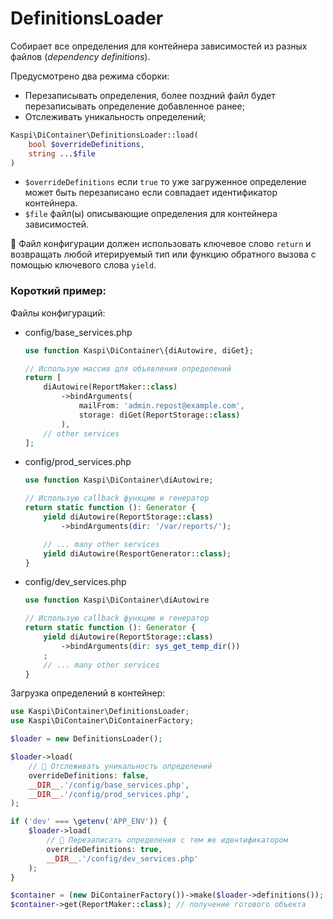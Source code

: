 # DefinitionsLoader
Собирает все определения для контейнера зависимостей из разных файлов (_dependency definitions_).

Предусмотрено два режима сборки:

- Перезаписывать определения, более поздний файл будет перезаписывать определение добавленное ранее;
- Отслеживать уникальность определений;

```php
Kaspi\DiContainer\DefinitionsLoader::load(
    bool $overrideDefinitions,
    string ...$file
)
```
- `$overrideDefinitions` если `true` то уже загруженное определение может быть перезаписано если совпадает идентификатор контейнера.
- `$file` файл(ы) описывающие определения для контейнера зависимостей.

🚩 Файл конфигурации должен использовать ключевое слово `return` и возвращать любой
итерируемый тип или функцию обратного вызова с помощью
ключевого слова `yield`.


### Короткий пример:
Файлы конфигураций:
- config/base_services.php
    ```php
    use function Kaspi\DiContainer\{diAutowire, diGet};
    
    // Использую массив для объявления определений
    return [
        diAutowire(ReportMaker::class)
            ->bindArguments(
                mailFrom: 'admin.repost@example.com',
                storage: diGet(ReportStorage::class)
            ),
        // other services
    ];
    ```
- config/prod_services.php
    ```php
    use function Kaspi\DiContainer\diAutowire;
    
    // Использую callback функцию и генератор
    return static function (): Generator {
        yield diAutowire(ReportStorage::class)
            ->bindArguments(dir: '/var/reports/');
    
        // ... many other services
        yield diAutowire(ResportGenerator::class);
    }
    ```
- config/dev_services.php
    ```php
    use function Kaspi\DiContainer\diAutowire
    
    // Использую callback функцию и генератор
    return static function (): Generator {
        yield diAutowire(ReportStorage::class)
            ->bindArguments(dir: sys_get_temp_dir())
        ;
        // ... many other services
    }
    ```
Загрузка определений в контейнер:
```php
use Kaspi\DiContainer\DefinitionsLoader;
use Kaspi\DiContainer\DiContainerFactory;

$loader = new DefinitionsLoader();

$loader->load(
    // 🚩 Отслеживать уникальность определений
    overrideDefinitions: false,
    __DIR__.'/config/base_services.php',
    __DIR__.'/config/prod_services.php',
);

if ('dev' === \getenv('APP_ENV')) {
    $loader->load(
        // 🚩 Перезаписать определения с тем же идентификатором
        overrideDefinitions: true,
        __DIR__.'/config/dev_services.php'
    );
}

$container = (new DiContainerFactory())->make($loader->definitions());
$container->get(ReportMaker::class); // получение готового объекта
```

